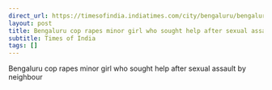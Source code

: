 ```yaml
---
direct_url: https://timesofindia.indiatimes.com/city/bengaluru/bengaluru-cop-rapes-girl-who-sought-help-after-neighbour-sexually-assaulted-her/articleshow/118538462.cms
layout: post
title: Bengaluru cop rapes minor girl who sought help after sexual assault by neighbour
subtitle: Times of India
tags: []
---
```


Bengaluru cop rapes minor girl who sought help after sexual assault by neighbour
